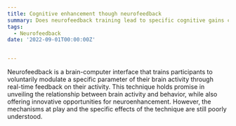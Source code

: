 ```yaml
---
title: Cognitive enhancement though neurofeedback
summary: Does neurofeedback training lead to specific cognitive gains compared to a control group? Under what circumstances and through which mechanisms?
tags:
  - Neurofeedback
date: '2022-09-01T00:00:00Z'


---
```


Neurofeedback is a brain-computer interface that trains participants to voluntarily modulate a specific parameter of their brain activity through real-time feedback on their activity. This technique holds promise in unveiling the relationship between brain activity and behavior, while also offering innovative opportunities for neuroenhancement. However, the mechanisms at play and the specific effects of the technique are still poorly understood. 